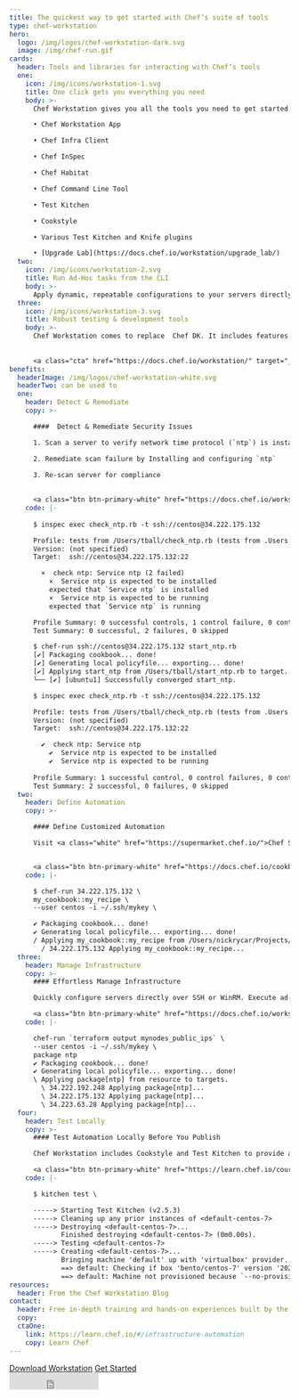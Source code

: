 ```yaml
---
title: The quickest way to get started with Chef’s suite of tools
type: chef-workstation
hero: 
  logo: /img/logos/chef-workstation-dark.svg
  image: /img/chef-run.gif
cards:
  header: Tools and libraries for interacting with Chef’s tools
  one:
    icon: /img/icons/workstation-1.svg
    title: One click gets you everything you need
    body: >-
      Chef Workstation gives you all the tools you need to get started and includes:  

      • Chef Workstation App  

      • Chef Infra Client  

      • Chef InSpec  

      • Chef Habitat  

      • Chef Command Line Tool  

      • Test Kitchen  

      • Cookstyle  

      • Various Test Kitchen and Knife plugins  

      • [Upgrade Lab](https://docs.chef.io/workstation/upgrade_lab/) 
  two:
    icon: /img/icons/workstation-2.svg
    title: Run Ad-Hoc tasks from the CLI
    body: >-
      Apply dynamic, repeatable configurations to your servers directly over SSH or WinRM via chef-run. This provides a quick way to apply config changes to the systems you manage whether or not they’re being actively managed by Chef Infra, without requiring any pre-installed software.  
  three:
    icon: /img/icons/workstation-3.svg
    title: Robust testing & development tools
    body: >-
      Chef Workstation comes to replace  Chef DK. It includes features such as development tools for testing, dependency resolution, and cookbook generation, ensuring that whether you’re consuming existing chef policies, or creating your own, you have everything you need to get up and running quickly.  
 
 
      <a class="cta" href="https://docs.chef.io/workstation/" target="_blank" rel="noopener noreferrer">Learn more</a>
benefits:
  headerImage: /img/logos/chef-workstation-white.svg
  headerTwo: can be used to
  one: 
    header: Detect & Remediate
    copy: >-

      ####  Detect & Remediate Security Issues  

      1. Scan a server to verify network time protocol (`ntp`) is installed and running  

      2. Remediate scan failure by Installing and configuring `ntp`
 
      3. Re-scan server for compliance  

 
      <a class="btn btn-primary-white" href="https://docs.chef.io/workstation/getting_started/#ad-hoc-remote-execution-with-chef-run" target="_blank" rel="noreferrer noopener">Learn more</a>
    code: |-
      
      $ inspec exec check_ntp.rb -t ssh://centos@34.222.175.132  

      Profile: tests from /Users/tball/check_ntp.rb (tests from .Users.tball.check_ntp.rb)
      Version: (not specified)
      Target:  ssh://centos@34.222.175.132:22  

        ×  check ntp: Service ntp (2 failed)
          ×  Service ntp is expected to be installed
          expected that `Service ntp` is installed
          ×  Service ntp is expected to be running
          expected that `Service ntp` is running  

      Profile Summary: 0 successful controls, 1 control failure, 0 controls skipped
      Test Summary: 0 successful, 2 failures, 0 skipped  

      $ chef-run ssh://centos@34.222.175.132 start_ntp.rb
      [✔] Packaging cookbook... done!
      [✔] Generating local policyfile... exporting... done!
      [✔] Applying start_ntp from /Users/tball/start_ntp.rb to target.
      └── [✔] [ubuntu1] Successfully converged start_ntp.  

      $ inspec exec check_ntp.rb -t ssh://centos@34.222.175.132  

      Profile: tests from /Users/tball/check_ntp.rb (tests from .Users.tball.check_ntp.rb)
      Version: (not specified)
      Target:  ssh://centos@34.222.175.132:22  

        ✔  check ntp: Service ntp
          ✔  Service ntp is expected to be installed
          ✔  Service ntp is expected to be running  
          
      Profile Summary: 1 successful control, 0 control failures, 0 controls skipped
      Test Summary: 2 successful, 0 failures, 0 skipped
  two: 
    header: Define Automation
    copy: >-

      #### Define Customized Automation  

      Visit <a class="white" href="https://supermarket.chef.io/">Chef Supermarket</a> to find a library of partner and community maintained configuration policy, or use Chef's declarative resources to create custom automation for your organization. 


      <a class="btn btn-primary-white" href="https://docs.chef.io/cookbooks/" target="_blank" rel="noreferrer noopener">Learn more</a>
    code: |-

      $ chef-run 34.222.175.132 \
      my_cookbook::my_recipe \
      --user centos -i ~/.ssh/mykey \

      ✔ Packaging cookbook... done!
      ✔ Generating local policyfile... exporting... done!
      / Applying my_cookbook::my_recipe from /Users/nickrycar/Projects/
        / 34.222.175.132 Applying my_cookbook::my_recipe...
  three:
    header: Manage Infrastructure
    copy: >-
      #### Effortless Manage Infrastructure   

      Quickly configure servers directly over SSH or WinRM. Execute ad-hoc tasks on multiple hosts in parallel to quickly configure groups of servers.

      <a class="btn btn-primary-white" href="https://docs.chef.io/workstation/getting_started/#recipe-and-multi-node-convergence" target="_blank" rel="noopener noreferrer">Learn More</a>
    code: |-

      chef-run `terraform output mynodes_public_ips` \
      --user centos -i ~/.ssh/mykey \
      package ntp
      ✔ Packaging cookbook... done!
      ✔ Generating local policyfile... exporting... done!
      \ Applying package[ntp] from resource to targets.
        \ 34.222.192.248 Applying package[ntp]...
        \ 34.222.175.132 Applying package[ntp]...
        \ 34.223.63.28 Applying package[ntp]...
  four:
    header: Test Locally
    copy: >-
      #### Test Automation Locally Before You Publish  

      Chef Workstation includes Cookstyle and Test Kitchen to provide automated testing of your configuration policy. Combine these tools with Chef Automate to provide an auditable history of all change being applied to your environments.  

      <a class="btn btn-primary-white" href="https://learn.chef.io/courses/course-v1:chef+LocalDev101+Perpetual/about" target="_blank" rel="noopener noreferrer">Learn More</a>
    code: |-

      $ kitchen test \

      -----> Starting Test Kitchen (v2.5.3)
      -----> Cleaning up any prior instances of <default-centos-7>
      -----> Destroying <default-centos-7>...
             Finished destroying <default-centos-7> (0m0.00s).
      -----> Testing <default-centos-7>
      -----> Creating <default-centos-7>...
             Bringing machine 'default' up with 'virtualbox' provider...
             ==> default: Checking if box 'bento/centos-7' version '202002.04.0' is up to date...
             ==> default: Machine not provisioned because `--no-provision` is specified.
resources:
  header: From the Chef Workstation Blog
contact:
  header: Free in-depth training and hands-on experiences built by the Chef experts.
  copy: 
  ctaOne: 
    link: https://learn.chef.io/#/infrastructure-automation
    copy: Learn Chef
---
```

<div class="center-xs">
<a class="btn btn-primary" href="https://downloads.chef.io/products/workstation" target="_blank" rel="noopener noreferrer">Download Workstation</a>
<a class="btn btn-secondary" href="https://docs.chef.io/workstation/" target="_blank" rel="noopener noreferrer">Get Started</a>
<br/>
<iframe title="Github" id="github-star" src="https://ghbtns.com/github-btn.html?user=chef&repo=chef-workstation&type=star&count=true&size=large" frameborder="0" scrolling="0" width="160px" height="30px"></iframe>
</div>